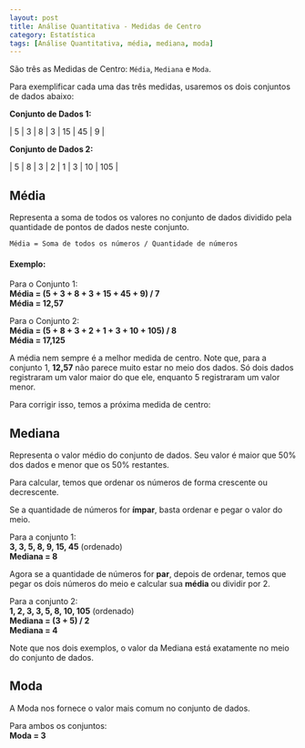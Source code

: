 ```yaml
---
layout: post
title: Análise Quantitativa - Medidas de Centro
category: Estatística
tags: [Análise Quantitativa, média, mediana, moda]
---
```


São três as Medidas de Centro: `Média`, `Mediana` e `Moda`.

Para exemplificar cada uma das três medidas, usaremos os dois conjuntos de dados abaixo:

**Conjunto de Dados 1:**

| 5 | 3 | 8 | 3 | 15 | 45 | 9 |

**Conjunto de Dados 2:**

| 5 | 8 | 3 | 2 | 1 | 3 | 10 | 105 |

## Média

Representa a soma de todos os valores no conjunto de dados dividido pela quantidade de pontos de dados neste conjunto.

`Média = Soma de todos os números / Quantidade de números`

#### Exemplo:

<p class="example">
    Para o Conjunto 1:<br />
    <b>Média = (5 + 3 + 8 + 3 + 15 + 45 + 9) / 7</b><br />
    <b>Média = 12,57</b>
</p>

<p class="example">
    Para o Conjunto 2:<br />
    <b>Média = (5 + 8 + 3 + 2 + 1 + 3 + 10 + 105) / 8</b><br />
    <b>Média = 17,125</b>
</p>

A média nem sempre é a melhor medida de centro. Note que, para a conjunto 1, **12,57** não parece muito estar no meio dos dados. Só dois dados registraram um valor maior do que ele, enquanto 5 registraram um valor menor.

Para corrigir isso, temos a próxima medida de centro:  

## Mediana

Representa o valor médio do conjunto de dados. Seu valor é maior que 50% dos dados e menor que os 50% restantes.

Para calcular, temos que ordenar os números de forma crescente ou decrescente.

Se a quantidade de números for **ímpar**, basta ordenar e pegar o valor do meio.

<p class="example">
    Para a conjunto 1:<br />
    <b>3, 3, 5, 8, 9, 15, 45</b> (ordenado)<br />
    <b>Mediana = 8</b>
</p>

Agora se a quantidade de números for **par**, depois de ordenar, temos que pegar os dois números do meio e calcular sua **média** ou dividir por 2.

<p class="example">
    Para a conjunto 2:<br />
    <b>1, 2, 3, 3, 5, 8, 10, 105</b> (ordenado)<br />
    <b>Mediana = (3 + 5) / 2</b><br />
    <b>Mediana = 4</b>
</p>

Note que nos dois exemplos, o valor da Mediana está exatamente no meio do conjunto de dados.

## Moda

A Moda nos fornece o valor mais comum no conjunto de dados.

<p class="example">
    Para ambos os conjuntos:<br />
    <b>Moda = 3</b>
</p>
